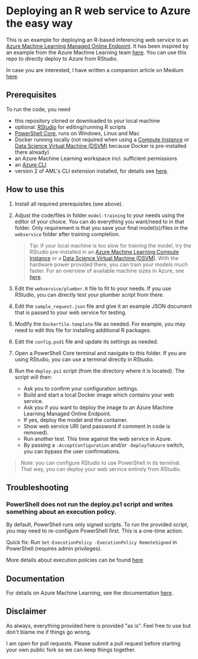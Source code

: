 # Deploying an R web service to Azure the easy way

This is an example for deploying an R-based inferencing web service to an
[Azure Machine Learning Managed Online Endpoint](https://docs.microsoft.com/en-us/azure/machine-learning/concept-endpoints).
It has been inspired by an example from the Azure Machine Learning team [here](https://github.com/Azure/azureml-examples/tree/main/cli/endpoints/online/custom-container/r). You can use this repo to directly deploy to Azure from RStudio.

In case you are interested, I have written a companion article on Medium [here](https://medium.com/@timo.klimmer/azure-mls-managed-online-endpoints-rock-cbd021c80263).

## Prerequisites

To run the code, you need
- this repository cloned or downloaded to your local machine
- optional: [RStudio](https://www.rstudio.com) for editing/running R scripts
- [PowerShell Core](https://github.com/powershell/powershell), runs on Windows, Linux and Mac
- Docker running locally (not required when using a
  [Compute Instance](https://docs.microsoft.com/en-us/azure/machine-learning/concept-compute-instance) or
  [Data Science Virtual Machine (DSVM)](https://aka.ms/dsvm) because Docker is pre-installed there already)
- an Azure Machine Learning workspace incl. sufficient permissions
- an [Azure CLI](https://docs.microsoft.com/en-us/cli/azure)
- version 2 of AML's CLI extension installed, for details see
  [here](https://docs.microsoft.com/en-us/azure/machine-learning/how-to-configure-cli).

## How to use this

1. Install all required prerequisites (see above).
2. Adjust the code/files in folder `model-training` to your needs using the editor of your choice. You can do everything
   you want/need to in that folder. Only requirement is that you save your final model(s)/files in the `webservice`
   folder after training completion.

   > Tip: If your local machine is too slow for training the model, try the RStudio pre-installed in an [Azure Machine
   > Learning Compute Instance](https://docs.microsoft.com/en-us/azure/machine-learning/concept-compute-instance) or a
   > [Data Science Virtual Machine (DSVM)](https://aka.ms/dsvm). With the hardware power provided there, you can train
   > your models much faster. For an overview of available machine sizes in Azure, see
   > [here](https://docs.microsoft.com/en-us/azure/virtual-machines/sizes).

3. Edit the `webservice/plumber.R` file to fit to your needs. If you use RStudio, you can directly test your plumber
   script from there.
4. Edit the `sample_request.json` file and give it an example JSON document that is passed to your web service for
   testing.
5. Modify the `Dockerfile.template` file as needed. For example, you may need to edit this file for installing
   additional R packages.
6. Edit the `config.psd1` file and update its settings as needed.
7. Open a PowerShell Core terminal and navigate to this folder. If you are using RStudio, you can use a terminal
   directly in RStudio.
8. Run the `deploy.ps1` script (from the directory where it is located). The script will then:
   * Ask you to confirm your configuration settings.
   * Build and start a local Docker image which contains your web service.
   * Ask you if you want to deploy the image to an Azure Machine Learning Managed Online Endpoint.
   * If yes, deploy the model and the container.
   * Show web service URI (and password if comment in code is removed).
   * Run another test. This time against the web service in Azure.
   * By passing a `-AcceptConfiguration` and/or `-DeployToAzure` switch, you can bypass the user confirmations.

> Note: you can configure RStudio to use PowerShell in its terminal. That way, you can deploy your web service entirely
>       from RStudio.

## Troubleshooting

### PowerShell does not run the deploy.ps1 script and writes something about an execution policy.

By default, PowerShell runs only signed scripts. To run the provided script, you may need to re-configure PowerShell
first. This is a one-time action.

Quick fix: Run `Set-ExecutionPolicy -ExecutionPolicy RemoteSigned` in PowerShell (requires admin privileges).

More details about execution policies can be found [here](https://docs.microsoft.com/en-us/powershell/module/microsoft.powershell.core/about/about_execution_policies?view=powershell-7.1)

## Documentation

For details on Azure Machine Learning, see the documentation
[here](https://docs.microsoft.com/en-us/azure/machine-learning).

## Disclaimer
As always, everything provided here is provided "as is". Feel free to use but don't blame me if things go wrong.

I am open for pull requests. Please submit a pull request before starting your own public fork so we can keep things
together.